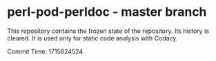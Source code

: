 # perl-pod-perldoc - master branch

This repository contains the frozen state of the repository.
Its history is cleared. It is used only for static code
analysis with Codacy.

Commit Time: 1715624524